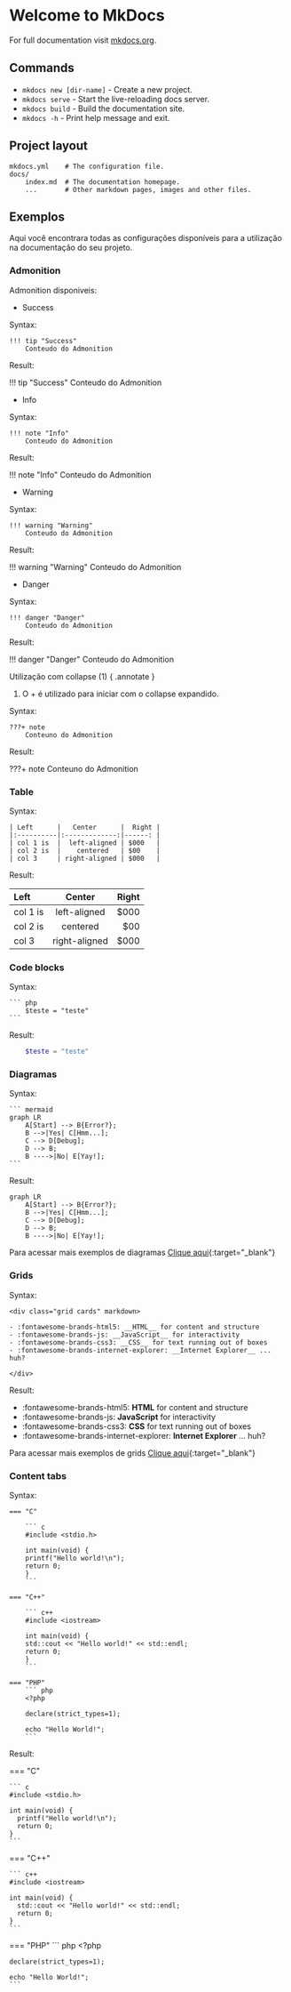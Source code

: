 # Welcome to MkDocs

For full documentation visit [mkdocs.org](https://www.mkdocs.org).

## Commands

* `mkdocs new [dir-name]` - Create a new project.
* `mkdocs serve` - Start the live-reloading docs server.
* `mkdocs build` - Build the documentation site.
* `mkdocs -h` - Print help message and exit.

## Project layout

    mkdocs.yml    # The configuration file.
    docs/
        index.md  # The documentation homepage.
        ...       # Other markdown pages, images and other files.


## Exemplos

Aqui você encontrara todas as configurações disponíveis para a utilização na documentação do seu projeto.

### Admonition

Admonition disponiveis:

* Success

Syntax:

    !!! tip "Success"
        Conteudo do Admonition

Result:

!!! tip "Success"
    Conteudo do Admonition

* Info

Syntax:

    !!! note "Info"
        Conteudo do Admonition

Result:

!!! note "Info"
    Conteudo do Admonition

* Warning

Syntax:

    !!! warning "Warning"
        Conteudo do Admonition

Result:

!!! warning "Warning"
    Conteudo do Admonition

* Danger

Syntax:

    !!! danger "Danger"
        Conteudo do Admonition

Result:

!!! danger "Danger"
    Conteudo do Admonition


Utilização com collapse (1)
{ .annotate }

1. O + é utilizado para iniciar com o collapse expandido.

Syntax:

    ???+ note
        Conteuno do Admonition

Result:

???+ note
    Conteuno do Admonition

### Table

Syntax:

    | Left      |   Center      |  Right |
    |:----------|:-------------:|------: |
    | col 1 is  |  left-aligned | $000   |
    | col 2 is  |    centered   | $00    |
    | col 3     | right-aligned | $000   |

Result:

| Left      |   Center      |  Right |
|:----------|:-------------:|------: |
| col 1 is  |  left-aligned | $000   |
| col 2 is  |    centered   | $00    |
| col 3     | right-aligned | $000   |

### Code blocks

Syntax:

    ``` php
        $teste = "teste"
    ```

Result:

``` php linenums="1"
    $teste = "teste"
```

### Diagramas

Syntax: 

    ``` mermaid
    graph LR
        A[Start] --> B{Error?};
        B -->|Yes| C[Hmm...];
        C --> D[Debug];
        D --> B;
        B ---->|No| E[Yay!];
    ```

Result:

``` mermaid
graph LR
    A[Start] --> B{Error?};
    B -->|Yes| C[Hmm...];
    C --> D[Debug];
    D --> B;
    B ---->|No| E[Yay!];
```

Para acessar mais exemplos de diagramas [Clique aqui](https://squidfunk.github.io/mkdocs-material/reference/diagrams/){:target="_blank"}


### Grids

Syntax: 

    <div class="grid cards" markdown>

    - :fontawesome-brands-html5: __HTML__ for content and structure
    - :fontawesome-brands-js: __JavaScript__ for interactivity
    - :fontawesome-brands-css3: __CSS__ for text running out of boxes
    - :fontawesome-brands-internet-explorer: __Internet Explorer__ ... huh?

    </div>

Result:

<div class="grid cards" markdown>

- :fontawesome-brands-html5: __HTML__ for content and structure
- :fontawesome-brands-js: __JavaScript__ for interactivity
- :fontawesome-brands-css3: __CSS__ for text running out of boxes
- :fontawesome-brands-internet-explorer: __Internet Explorer__ ... huh?

</div>


Para acessar mais exemplos de grids [Clique aqui](https://squidfunk.github.io/mkdocs-material/reference/grids/){:target="_blank"}


### Content tabs

Syntax:

    === "C"

        ``` c
        #include <stdio.h>

        int main(void) {
        printf("Hello world!\n");
        return 0;
        }
        ```

    === "C++"

        ``` c++
        #include <iostream>

        int main(void) {
        std::cout << "Hello world!" << std::endl;
        return 0;
        }
        ```

    === "PHP"
        ``` php
        <?php

        declare(strict_types=1);

        echo "Hello World!";
        ```


Result:

=== "C"

    ``` c
    #include <stdio.h>

    int main(void) {
      printf("Hello world!\n");
      return 0;
    }
    ```

=== "C++"

    ``` c++
    #include <iostream>

    int main(void) {
      std::cout << "Hello world!" << std::endl;
      return 0;
    }
    ```

=== "PHP"
    ``` php
    <?php

    declare(strict_types=1);

    echo "Hello World!";
    ```